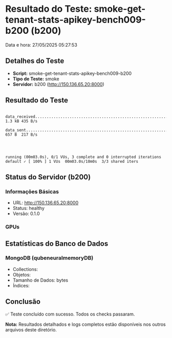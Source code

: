 # Resultado do Teste: smoke-get-tenant-stats-apikey-bench009-b200 (b200)

Data e hora: 27/05/2025 05:27:53

## Detalhes do Teste

* **Script:** smoke-get-tenant-stats-apikey-bench009-b200
* **Tipo de Teste:** smoke
* **Servidor:** b200 (http://150.136.65.20:8000)

## Resultado do Teste

```
    data_received...........................................................: 1.3 kB 435 B/s
    data_sent...............................................................: 657 B  217 B/s




running (00m03.0s), 0/1 VUs, 3 complete and 0 interrupted iterations
default ✓ [ 100% ] 1 VUs  00m03.0s/10m0s  3/3 shared iters
```

## Status do Servidor (b200)

### Informações Básicas
* URL: http://150.136.65.20:8000
* Status: healthy
* Versão: 0.1.0

### GPUs


## Estatísticas do Banco de Dados

### MongoDB (qubeneuralmemoryDB)
* Collections: 
* Objetos: 
* Tamanho de Dados:  bytes
* Índices: 

## Conclusão

✅ Teste concluído com sucesso. Todos os checks passaram.

**Nota:** Resultados detalhados e logs completos estão disponíveis nos outros arquivos deste diretório.
